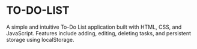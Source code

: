 # TO-DO-LIST
A simple and intuitive To-Do List application built with HTML, CSS, and JavaScript. Features include adding, editing, deleting tasks, and persistent storage using localStorage.
